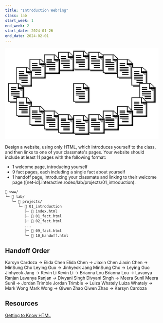```yaml
---
title: "Introduction Webring"
class: lab
start_week: 1
end_week: 2
start_date: 2024-01-26
end_date: 2024-02-01
---
```


![](/files/lab/webring.png)

Design a website, using only HTML, which introduces yourself to the class, and then links to one of your classmate's pages. Your website should include at least 11 pages with the following format:
- 1 welcome page, introducing yourself
- 9 fact pages, each including a single fact about yourself
- 1 handoff page, introducing your classmate and linking to their welcome page ([net-id].interactive.rodeo/lab/projects/01_introduction).

~~~
📂 www/
└─ 📂 lab/ 
   └─ 📁 projects/
      └─ 📁 01_introduction
	     ├─ 📄 index.html
		 ├─ 📄 01_fact.html
		 ├─ 📄 02_fact.html
		 ...
		 ├─ 📄 09_fact.html
		 └─ 📄 10_handoff.html
~~~

## Handoff Order
Karsyn Cardoza → Elida Chen
Elida Chen → Jiaxin Chen
Jiaxin Chen → MinSung Cho
Leying Guo → Jinhyeok Jang
MinSung Cho → Leying Guo
Jinhyeok Jang → Kevin Li
Kevin Li → Brianna Lou
Brianna Lou → Lavanya Ranjan
Lavanya Ranjan → Divyani Singh
Divyani Singh → Meera Sunil
Meera Sunil → Jordan Trimble
Jordan Trimble → Luiza Whately
Luiza Whately → Mark Wong
Mark Wong → Qiwen Zhao
Qiwen Zhao → Karsyn Cardoza

## Resources
[Getting to Know HTML](https://learn.shayhowe.com/html-css/getting-to-know-html/)